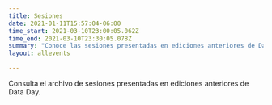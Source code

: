 ```yaml
---
title: Sesiones
date: 2021-01-11T15:57:04-06:00
time_start: 2021-03-10T23:00:05.062Z
time_end: 2021-03-10T23:30:05.078Z
summary: "Conoce las sesiones presentadas en ediciones anteriores de Data Day."
layout: allevents

---
```


Consulta el archivo de sesiones presentadas en ediciones anteriores de Data Day.